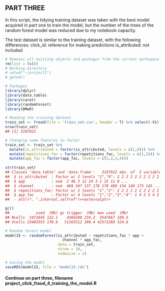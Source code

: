 ## PART THREE

In this script, the tidying training dataset was taken with the best model 
acquired in part one to train the model, but the number of the trees of the 
random forest model was reduced due to my notebook capacity.

The test dataset is similar to the training dataset, with the following 
differences:
click_id: reference for making predictions
is_attributed: not included

``` r
# Removes all existing objects and packages from the current workspace
rm(list = ls())
# Working directory 
# setwd("~/project1")
# getwd()
```

``` r
# Packages
library(dplyr)
library(data.table)
library(caret)
library(randomForest)
library(DMwR)
```

``` r
# Reading the training dataset
train_set <- fread(file = 'train_set.csv', header = T) %>% select(-V1)
nrow(train_set)
## [1] 3197922
``` 

``` r
# Changing some features to factor
train_set <- train_set %>%
  mutate(is_attributed = factor(is_attributed, levels = c(1,0))) %>%
  mutate(repetitions_fac = factor(repetitions_fac, levels = c(1,2))) %>%
  mutate(app_fac = factor(app_fac, levels = c(1,2,3,4))) 
  
str(train_set)
## Classes ‘data.table’ and 'data.frame':	3197922 obs. of  5 variables:
##  $ is_attributed  : Factor w/ 2 levels "1","0": 2 2 2 2 2 2 2 2 2 2 ...
##  $ app            : num  2 46 3 12 24 3 1 15 11 8 ...
##  $ channel        : num  469 347 137 178 178 489 134 140 173 145 ...
##  $ repetitions_fac: Factor w/ 2 levels "1","2": 2 2 2 2 2 2 2 2 2 2 ...
##  $ app_fac        : Factor w/ 4 levels "1","2","3","4": 1 4 2 3 4 2 1 3 2 2 ...
##  - attr(*, ".internal.selfref")=<externalptr> 

gc()
##            used  (Mb) gc trigger  (Mb) max used  (Mb)
## Ncells  2472645 132.1    4384280 234.2  3547667 189.5
## Vcells 23403555 178.6   51165512 390.4 42571260 324.8
``` 

``` r
# Random forest model
model15 <- randomForest(is_attributed ~ repetitions_fac * app + 
                          channel * app_fac, 
                        data = train_set, 
                        ntree = 10,
                        nodesize = 1)
``` 

``` r
# Saving the model
saveRDS(model15, file = "model15.rds")
``` 

#### Continue on part three, filename project_click_fraud_4_training_the_model.R
